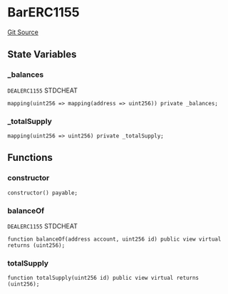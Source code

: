 # BarERC1155
[Git Source](https://github.com/erayack/zk-sync-deploy/blob/7f3ddf5f8a514cf5569d053d7217620dd36d01c7/contracts/lib/forge-std/test/StdCheats.t.sol)


## State Variables
### _balances
`DEALERC1155` STDCHEAT


```solidity
mapping(uint256 => mapping(address => uint256)) private _balances;
```


### _totalSupply

```solidity
mapping(uint256 => uint256) private _totalSupply;
```


## Functions
### constructor


```solidity
constructor() payable;
```

### balanceOf

`DEALERC1155` STDCHEAT


```solidity
function balanceOf(address account, uint256 id) public view virtual returns (uint256);
```

### totalSupply


```solidity
function totalSupply(uint256 id) public view virtual returns (uint256);
```


